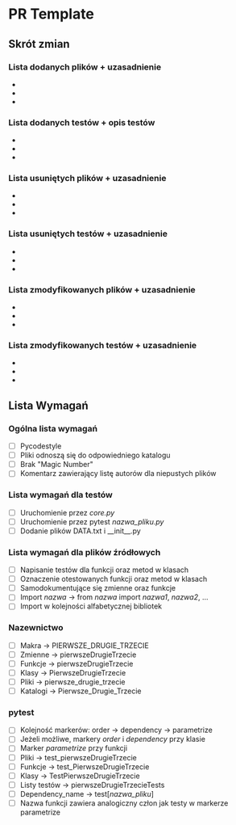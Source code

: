 # PR Template
## Skrót zmian
### Lista dodanych plików + uzasadnienie
-
-
-

### Lista dodanych testów + opis testów
-
-
-

### Lista usuniętych plików + uzasadnienie
-
-
-

### Lista usuniętych testów + uzasadnienie
-
-
-

### Lista zmodyfikowanych plików + uzasadnienie
-
-
-

### Lista zmodyfikowanych testów + uzasadnienie
-
-
-

## Lista Wymagań
### Ogólna lista wymagań
- [ ] Pycodestyle
- [ ] Pliki odnoszą się do odpowiedniego katalogu
- [ ] Brak "Magic Number"
- [ ] Komentarz zawierający listę autorów dla niepustych plików

### Lista wymagań dla testów
- [ ] Uruchomienie przez *core.py*
- [ ] Uruchomienie przez pytest *nazwa_pliku.py*
- [ ] Dodanie plików DATA.txt i \_\_init\_\_.py

### Lista wymagań dla plików źródłowych
- [ ] Napisanie testów dla funkcji oraz metod w klasach
- [ ] Oznaczenie otestowanych funkcji oraz metod w klasach
- [ ] Samodokumentujące się zmienne oraz funkcje
- [ ] Import *nazwa* -> from *nazwa* import *nazwa1*, *nazwa2*, ...
- [ ] Import w kolejności alfabetycznej bibliotek  

### Nazewnictwo 
- [ ] Makra -> PIERWSZE_DRUGIE_TRZECIE
- [ ] Zmienne -> pierwszeDrugieTrzecie
- [ ] Funkcje -> pierwszeDrugieTrzecie
- [ ] Klasy -> PierwszeDrugieTrzecie
- [ ] Pliki -> pierwsze_drugie_trzecie
- [ ] Katalogi -> Pierwsze_Drugie_Trzecie

### pytest
- [ ] Kolejność markerów: order -> dependency -> parametrize
- [ ] Jeżeli możliwe, markery *order* i *dependency* przy klasie
- [ ] Marker *parametrize* przy funkcji
- [ ] Pliki -> test_pierwszeDrugieTrzecie
- [ ] Funkcje -> test_PierwszeDrugieTrzecie
- [ ] Klasy -> TestPierwszeDrugieTrzecie
- [ ] Listy testów -> pierwszeDrugieTrzecieTests
- [ ] Dependency_name -> test\[*nazwa_pliku*\]
- [ ] Nazwa funkcji zawiera analogiczny człon jak testy w markerze parametrize
